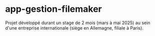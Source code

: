 # app-gestion-filemaker
Projet développé durant un stage de 2 mois (mars à mai 2025) au sein d'une entreprise internationale (siège en Allemagne, filiale à Paris).
